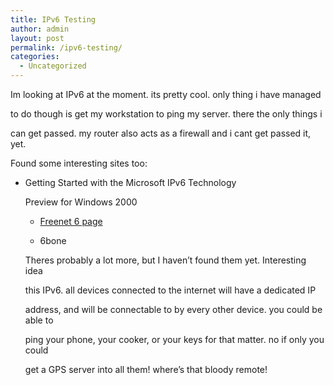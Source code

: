 ```yaml
---
title: IPv6 Testing
author: admin
layout: post
permalink: /ipv6-testing/
categories:
  - Uncategorized
---
```

Im looking at IPv6 at the moment. its pretty cool. only thing i have managed

to do though is get my workstation to ping my server. there the only things i

can get passed. my router also acts as a firewall and i cant get passed it, yet.

Found some interesting sites too:

  * Getting Started with the Microsoft IPv6 Technology</p> 
    
    Preview for Windows&nbsp;2000</a></li> 
    
      * [Freenet 6 page][1]
      * 6bone 
        
        </a></li> </ul> 
        
        Theres probably a lot more, but I haven&#8217;t found them yet. Interesting idea
        
        this IPv6. all devices connected to the internet will have a dedicated IP
        
        address, and will be connectable to by every other device. you could be able to
        
        ping your phone, your cooker, or your keys for that matter. no if only you could
        
        get a GPS server into all them! where&#8217;s that bloody remote!

 [1]: http://www.freenet6.net/